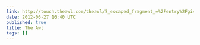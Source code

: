 ```yaml
---
link: http://touch.theawl.com/theawl/?_escaped_fragment_=%2Fentry%2Fgiving-bad-advice-to-kings%2C4fea25597af68a84dccbeb06
date: 2012-06-27 16:40 UTC
published: true
title: The Awl
tags: []
---
```



